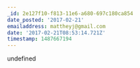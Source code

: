 ```yaml
---
_id: 2e127f10-f813-11e6-a680-697c180ca854
date_posted: '2017-02-21'
emailaddress: mattheyj@gmail.com
date: '2017-02-21T08:53:14.721Z'
timestamp: 1487667194
---
```

undefined
